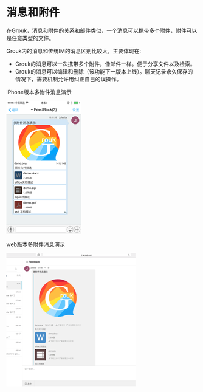 # 消息和附件

在Grouk，消息和附件的关系和邮件类似，一个消息可以携带多个附件，附件可以是任意类型的文件。

Grouk内的消息和传统IM的消息区别比较大，主要体现在:
* Grouk的消息可以一次携带多个附件，像邮件一样。便于分享文件以及检索。
* Grouk的消息可以编辑和删除（该功能下一版本上线）。聊天记录永久保存的情况下，需要机制允许用纠正自己的误操作。

iPhone版本多附件消息演示

![iPhone版本多附件消息演示](messages-350.png)

web版本多附件消息演示

![web版本多附件消息演示](messages-web2-350.png)